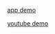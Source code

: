 [app demo](https://m44eh5-3000.ocws.app/)

[youtube demo](https://youtu.be/XlsjBk05hhM?si=TyiZFuh91_EYSUem)